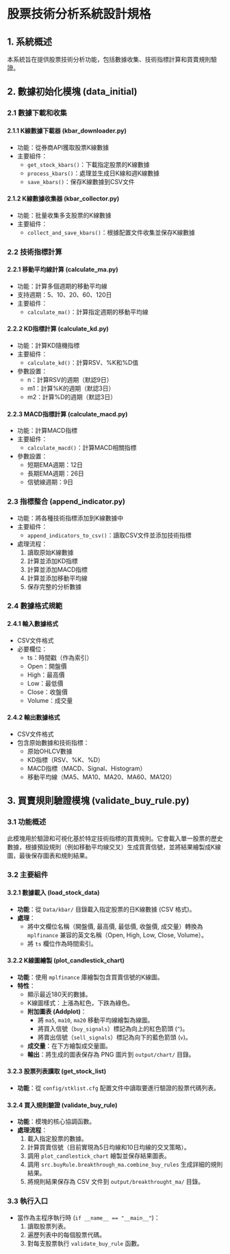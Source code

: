 # 股票技術分析系統設計規格

## 1. 系統概述
本系統旨在提供股票技術分析功能，包括數據收集、技術指標計算和買賣規則驗證。

## 2. 數據初始化模塊 (data_initial)

### 2.1 數據下載和收集
#### 2.1.1 K線數據下載器 (kbar_downloader.py)
- 功能：從券商API獲取股票K線數據
- 主要組件：
  - `get_stock_kbars()`：下載指定股票的K線數據
  - `process_kbars()`：處理並生成日K線和週K線數據
  - `save_kbars()`：保存K線數據到CSV文件

#### 2.1.2 K線數據收集器 (kbar_collector.py)
- 功能：批量收集多支股票的K線數據
- 主要組件：
  - `collect_and_save_kbars()`：根據配置文件收集並保存K線數據

### 2.2 技術指標計算
#### 2.2.1 移動平均線計算 (calculate_ma.py)
- 功能：計算多個週期的移動平均線
- 支持週期：5、10、20、60、120日
- 主要組件：
  - `calculate_ma()`：計算指定週期的移動平均線

#### 2.2.2 KD指標計算 (calculate_kd.py)
- 功能：計算KD隨機指標
- 主要組件：
  - `calculate_kd()`：計算RSV、%K和%D值
- 參數設置：
  - n：計算RSV的週期（默認9日）
  - m1：計算%K的週期（默認3日）
  - m2：計算%D的週期（默認3日）

#### 2.2.3 MACD指標計算 (calculate_macd.py)
- 功能：計算MACD指標
- 主要組件：
  - `calculate_macd()`：計算MACD相關指標
- 參數設置：
  - 短期EMA週期：12日
  - 長期EMA週期：26日
  - 信號線週期：9日

### 2.3 指標整合 (append_indicator.py)
- 功能：將各種技術指標添加到K線數據中
- 主要組件：
  - `append_indicators_to_csv()`：讀取CSV文件並添加技術指標
- 處理流程：
  1. 讀取原始K線數據
  2. 計算並添加KD指標
  3. 計算並添加MACD指標
  4. 計算並添加移動平均線
  5. 保存完整的分析數據

### 2.4 數據格式規範
#### 2.4.1 輸入數據格式
- CSV文件格式
- 必要欄位：
  - ts：時間戳（作為索引）
  - Open：開盤價
  - High：最高價
  - Low：最低價
  - Close：收盤價
  - Volume：成交量

#### 2.4.2 輸出數據格式
- CSV文件格式
- 包含原始數據和技術指標：
  - 原始OHLCV數據
  - KD指標（RSV、%K、%D）
  - MACD指標（MACD、Signal、Histogram）
  - 移動平均線（MA5、MA10、MA20、MA60、MA120）

## 3. 買賣規則驗證模塊 (validate_buy_rule.py)

### 3.1 功能概述
此模塊用於驗證和可視化基於特定技術指標的買賣規則。它會載入單一股票的歷史數據，根據預設規則（例如移動平均線交叉）生成買賣信號，並將結果繪製成K線圖，最後保存圖表和規則結果。

### 3.2 主要組件

#### 3.2.1 數據載入 (load_stock_data)
- **功能**：從 `Data/kbar/` 目錄載入指定股票的日K線數據 (CSV 格式)。
- **處理**：
  - 將中文欄位名稱（開盤價, 最高價, 最低價, 收盤價, 成交量）轉換為 `mplfinance` 兼容的英文名稱（Open, High, Low, Close, Volume）。
  - 將 `ts` 欄位作為時間索引。

#### 3.2.2 K線圖繪製 (plot_candlestick_chart)
- **功能**：使用 `mplfinance` 庫繪製包含買賣信號的K線圖。
- **特性**：
  - 顯示最近180天的數據。
  - K線圖樣式：上漲為紅色，下跌為綠色。
  - **附加圖表 (Addplot)**：
    - 將 `ma5`, `ma10`, `ma20` 移動平均線繪製為線圖。
    - 將買入信號（`buy_signals`）標記為向上的紅色箭頭 (`^`)。
    - 將賣出信號（`sell_signals`）標記為向下的藍色箭頭 (`v`)。
  - **成交量**：在下方繪製成交量圖。
  - **輸出**：將生成的圖表保存為 PNG 圖片到 `output/chart/` 目錄。

#### 3.2.3 股票列表讀取 (get_stock_list)
- **功能**：從 `config/stklist.cfg` 配置文件中讀取要進行驗證的股票代碼列表。

#### 3.2.4 買入規則驗證 (validate_buy_rule)
- **功能**：模塊的核心協調函數。
- **處理流程**：
  1. 載入指定股票的數據。
  2. 計算買賣信號（目前實現為5日均線和10日均線的交叉策略）。
  3. 調用 `plot_candlestick_chart` 繪製並保存結果圖表。
  4. 調用 `src.buyRule.breakthrough_ma.combine_buy_rules` 生成詳細的規則結果。
  5. 將規則結果保存為 CSV 文件到 `output/breakthrought_ma/` 目錄。

### 3.3 執行入口
- 當作為主程序執行時 (`if __name__ == "__main__"`)：
  1. 讀取股票列表。
  2. 遍歷列表中的每個股票代碼。
  3. 對每支股票執行 `validate_buy_rule` 函數。
